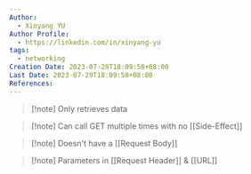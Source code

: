 ```yaml
---
Author:
  - Xinyang YU
Author Profile:
  - https://linkedin.com/in/xinyang-yu
tags:
  - networking
Creation Date: 2023-07-29T18:09:58+08:00
Last Date: 2023-07-29T18:09:58+08:00
References:
---
```

>[!note] Only retrieves data

>[!note] Can call GET multiple times with no [[Side-Effect]]

>[!note] Doesn't have a [[Request Body]]

>[!note] Parameters in [[Request Header]] & [[URL]]